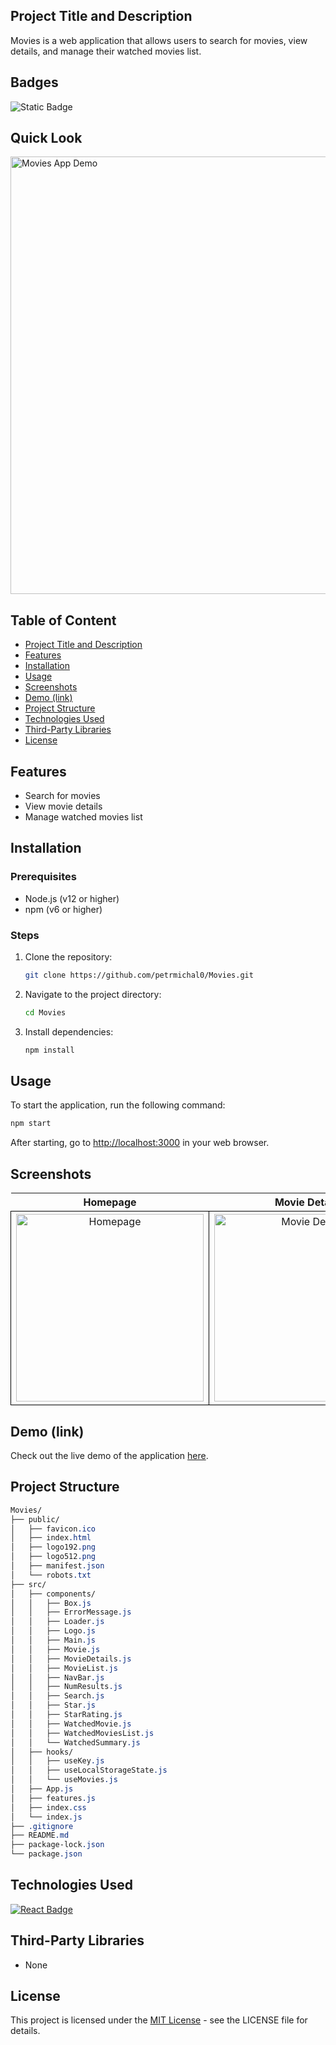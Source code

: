 ## Project Title and Description
Movies is a web application that allows users to search for movies, view details, and manage their watched movies list.

## Badges
![Static Badge](https://img.shields.io/badge/status-online-brightgreen)

## Quick Look
<img src="https://github.com/user-attachments/assets/bea5cd2f-c10d-45d6-93c4-3c73094ca54f" width="700" alt="Movies App Demo">

## Table of Content
- [Project Title and Description](#project-title-and-description)
- [Features](#features)
- [Installation](#installation)
- [Usage](#usage)
- [Screenshots](#screenshots)
- [Demo (link)](#demo-link)
- [Project Structure](#project-structure)
- [Technologies Used](#technologies-used)
- [Third-Party Libraries](#third-party-libraries)
- [License](#license)

## Features
- Search for movies
- View movie details
- Manage watched movies list

## Installation

### Prerequisites
- Node.js (v12 or higher)
- npm (v6 or higher)

### Steps

1. Clone the repository:
    ```bash
    git clone https://github.com/petrmichal0/Movies.git
    ```

2. Navigate to the project directory:
    ```bash
    cd Movies
    ```

3. Install dependencies:
    ```bash
    npm install
    ```

## Usage
To start the application, run the following command:
```bash
npm start
```
After starting, go to [http://localhost:3000](http://localhost:3000) in your web browser.

## Screenshots

<table>
  <tr>
    <th>Homepage</th>
    <th>Movie Details</th>
    <th>Favorites List</th>
  </tr>
  <tr>
   <td style="border: 1px solid black; width: 310px; height: 310px; text-align: center;">
  <a href="https://github.com/user-attachments/assets/fbcaddc0-e91d-42be-b6ab-75d07df585f5" target="_blank" rel="noopener noreferrer">
    <img src="https://github.com/user-attachments/assets/fbcaddc0-e91d-42be-b6ab-75d07df585f5" width="300" height="300" alt="Homepage">
  </a>
</td>
<td style="border: 1px solid black; width: 310px; height: 310px; text-align: center;">
  <a href="https://github.com/user-attachments/assets/7ca12e9a-72a8-473a-8197-32b5cb20f9b6" target="_blank" rel="noopener noreferrer">
    <img src="https://github.com/user-attachments/assets/7ca12e9a-72a8-473a-8197-32b5cb20f9b6" width="300" height="300" alt="Movie Details">
  </a>
</td>
<td style="border: 1px solid black; width: 310px; height: 310px; text-align: center;">
  <a href="https://github.com/user-attachments/assets/06d571d4-6472-43b0-b22e-6ec3ea4dd273" target="_blank" rel="noopener noreferrer">
    <img src="https://github.com/user-attachments/assets/06d571d4-6472-43b0-b22e-6ec3ea4dd273" width="300" height="300" alt="Movie Details">
  </a>
</td>
  </tr>
</table>

## Demo (link)

Check out the live demo of the application [here](https://v1-movies.netlify.app/).

## Project Structure

```css
Movies/
├── public/
│   ├── favicon.ico
│   ├── index.html
│   ├── logo192.png
│   ├── logo512.png
│   ├── manifest.json
│   └── robots.txt
├── src/
│   ├── components/
│   │   ├── Box.js
│   │   ├── ErrorMessage.js
│   │   ├── Loader.js
│   │   ├── Logo.js
│   │   ├── Main.js
│   │   ├── Movie.js
│   │   ├── MovieDetails.js
│   │   ├── MovieList.js
│   │   ├── NavBar.js
│   │   ├── NumResults.js
│   │   ├── Search.js
│   │   ├── Star.js
│   │   ├── StarRating.js
│   │   ├── WatchedMovie.js
│   │   ├── WatchedMoviesList.js
│   │   └── WatchedSummary.js
│   ├── hooks/
│   │   ├── useKey.js
│   │   ├── useLocalStorageState.js
│   │   └── useMovies.js
│   ├── App.js
│   ├── features.js
│   ├── index.css
│   └── index.js
├── .gitignore
├── README.md
├── package-lock.json
└── package.json
```

## Technologies Used

[![React Badge](https://img.shields.io/badge/-React-61DBFB?style=for-the-badge&labelColor=black&logo=react&logoColor=61DBFB)](#)

## Third-Party Libraries

* None

## License

This project is licensed under the [MIT License](https://opensource.org/licenses/MIT) - see the LICENSE file for details.
